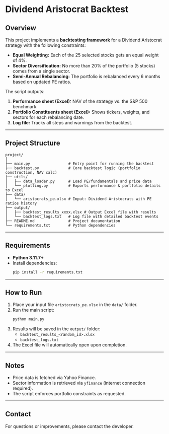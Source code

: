 # Dividend Aristocrat Backtest

## Overview
This project implements a **backtesting framework** for a Dividend Aristocrat strategy with the following constraints:
- **Equal Weighting:** Each of the 25 selected stocks gets an equal weight of 4%.
- **Sector Diversification:** No more than 20% of the portfolio (5 stocks) comes from a single sector.
- **Semi-Annual Rebalancing:** The portfolio is rebalanced every 6 months based on updated PE ratios.

The script outputs:
1. **Performance sheet (Excel):** NAV of the strategy vs. the S&P 500 benchmark.
2. **Portfolio Constituents sheet (Excel):** Shows tickers, weights, and sectors for each rebalancing date.
3. **Log file:** Tracks all steps and warnings from the backtest.

---

## Project Structure
```
project/
│
├── main.py                 # Entry point for running the backtest
├── backtest.py             # Core backtest logic (portfolio construction, NAV calc)
├── utils/
│   ├── data_loader.py      # Load PE/fundamentals and price data
│   └── plotting.py         # Exports performance & portfolio details to Excel
├── data/
│   └── aristocrats_pe.xlsx # Input: Dividend Aristocrats with PE ratios history
├── output/
│   ├── backtest_results_xxxx.xlsx # Output Excel file with results
│   └── backtest_logs.txt   # Log file with detailed backtest events
├── README.md               # Project documentation
└── requirements.txt        # Python dependencies
```

---

## Requirements
- **Python 3.11.7+**
- Install dependencies:
  ```bash
  pip install -r requirements.txt
  ```

---

## How to Run
1. Place your input file `aristocrats_pe.xlsx` in the `data/` folder.
2. Run the main script:
   ```bash
   python main.py
   ```
3. Results will be saved in the `output/` folder:
   - `backtest_results_<random_id>.xlsx`
   - `backtest_logs.txt`
4. The Excel file will automatically open upon completion.

---

## Notes
- Price data is fetched via Yahoo Finance.
- Sector information is retrieved via `yfinance` (internet connection required).
- The script enforces portfolio constraints as requested.

---

## Contact
For questions or improvements, please contact the developer.
